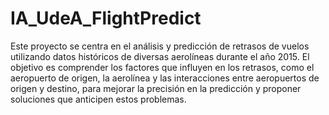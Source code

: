 # IA_UdeA_FlightPredict

Este proyecto se centra en el análisis y predicción de retrasos de vuelos utilizando datos históricos de diversas aerolíneas durante el año 2015. El objetivo es comprender los factores que influyen en los retrasos, como el aeropuerto de origen, la aerolínea y las interacciones entre aeropuertos de origen y destino, para mejorar la precisión en la predicción y proponer soluciones que anticipen estos problemas.

